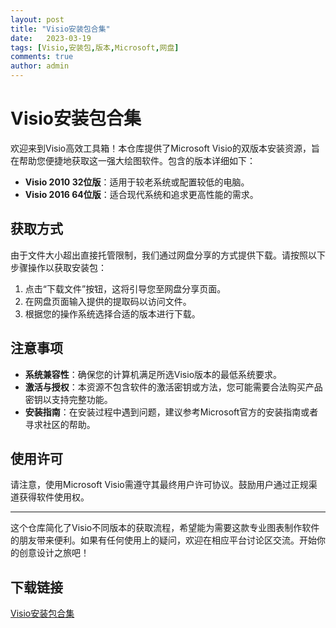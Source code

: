 ```yaml
---
layout: post
title: "Visio安装包合集"
date:   2023-03-19
tags: [Visio,安装包,版本,Microsoft,网盘]
comments: true
author: admin
---
```

# Visio安装包合集

欢迎来到Visio高效工具箱！本仓库提供了Microsoft Visio的双版本安装资源，旨在帮助您便捷地获取这一强大绘图软件。包含的版本详细如下：

- **Visio 2010 32位版**：适用于较老系统或配置较低的电脑。
- **Visio 2016 64位版**：适合现代系统和追求更高性能的需求。

## 获取方式

由于文件大小超出直接托管限制，我们通过网盘分享的方式提供下载。请按照以下步骤操作以获取安装包：

1. 点击“下载文件”按钮，这将引导您至网盘分享页面。
2. 在网盘页面输入提供的提取码以访问文件。
3. 根据您的操作系统选择合适的版本进行下载。

## 注意事项

- **系统兼容性**：确保您的计算机满足所选Visio版本的最低系统要求。
- **激活与授权**：本资源不包含软件的激活密钥或方法，您可能需要合法购买产品密钥以支持完整功能。
- **安装指南**：在安装过程中遇到问题，建议参考Microsoft官方的安装指南或者寻求社区的帮助。

## 使用许可

请注意，使用Microsoft Visio需遵守其最终用户许可协议。鼓励用户通过正规渠道获得软件使用权。

---

这个仓库简化了Visio不同版本的获取流程，希望能为需要这款专业图表制作软件的朋友带来便利。如果有任何使用上的疑问，欢迎在相应平台讨论区交流。开始你的创意设计之旅吧！

## 下载链接

[Visio安装包合集](https://pan.quark.cn/s/85af3e41bc65)